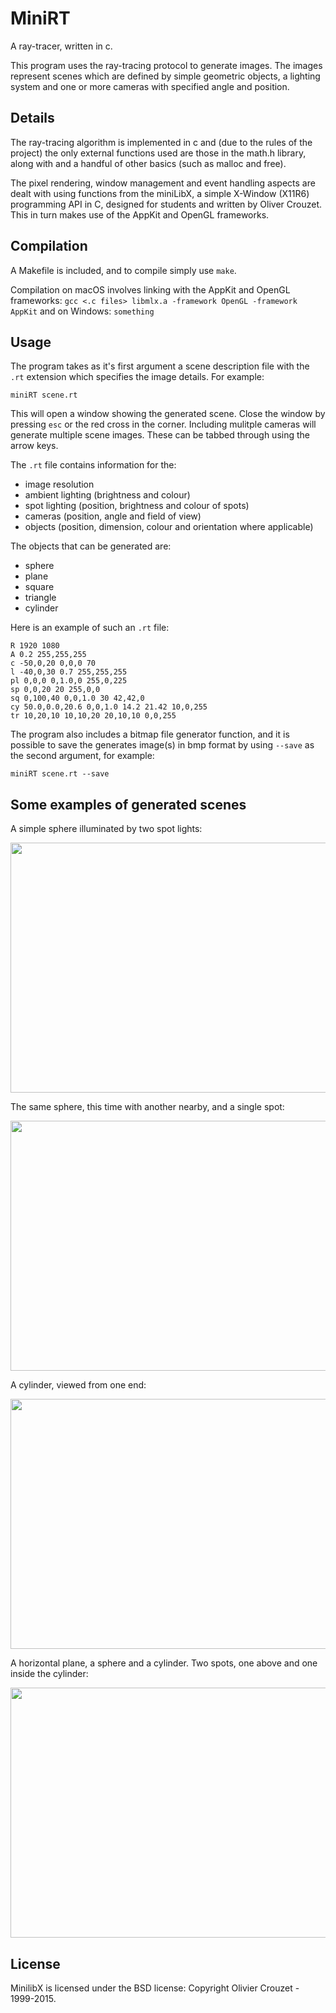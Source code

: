 # MiniRT

A ray-tracer, written in c.

This program uses the ray-tracing protocol to generate images. The images represent scenes which are defined by simple geometric objects, a lighting system and one or more cameras with specified angle and position.

## Details

The ray-tracing algorithm is implemented in c and (due to the rules of the project) the only external functions used are those in the math.h library, along with and a handful of other basics (such as malloc and free).

The pixel rendering, window management and event handling aspects are dealt with using functions from the miniLibX, a simple X-Window (X11R6) programming API in C, designed for students and written by Oliver Crouzet. This in turn makes use of the AppKit and OpenGL frameworks.

## Compilation

A Makefile is included, and to compile simply use ```make```.

Compilation on macOS involves linking with the AppKit and OpenGL frameworks:
```gcc <.c files> libmlx.a -framework OpenGL -framework AppKit```
and on Windows:
```something```

## Usage

The program takes as it's first argument a scene description file with the ```.rt``` extension which specifies the image details. For example:

```miniRT scene.rt```

This will open a window showing the generated scene. Close the window by pressing ```esc``` or the red cross in the corner.
Including mulitple cameras will generate multiple scene images. These can be tabbed through using the arrow keys.

The ```.rt``` file contains information for the:

* image resolution
* ambient lighting (brightness and colour)
* spot lighting (position, brightness and colour of spots)
* cameras (position, angle and field of view)
* objects (position, dimension, colour and orientation where applicable)

The objects that can be generated are:

* sphere
* plane
* square
* triangle
* cylinder

Here is an example of such an ```.rt``` file:

```
R 1920 1080
A 0.2 255,255,255
c -50,0,20 0,0,0 70
l -40,0,30 0.7 255,255,255
pl 0,0,0 0,1.0,0 255,0,225
sp 0,0,20 20 255,0,0
sq 0,100,40 0,0,1.0 30 42,42,0
cy 50.0,0.0,20.6 0,0,1.0 14.2 21.42 10,0,255
tr 10,20,10 10,10,20 20,10,10 0,0,255
```

The program also includes a bitmap file generator function, and it is possible to save the generates image(s) in bmp format by using ```--save``` as the second argument, for example:

```miniRT scene.rt --save```

## Some examples of generated scenes


A simple sphere illuminated by two spot lights:

<img src="sphere.png" align="middle" width="600" height="400" />



The same sphere, this time with another nearby, and a single spot:

<img src="planet.png" width="600" height="400" />



A cylinder, viewed from one end:

<img src="cylinder.png" width="600" height="400" />



A horizontal plane, a sphere and a cylinder. Two spots, one above and one inside the cylinder:

<img src="sphere-cylinder-plane.png" width="600" height="400" />


## License

MinilibX is licensed under the BSD license: Copyright Olivier Crouzet - 1999-2015.
